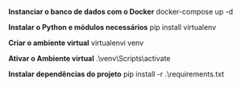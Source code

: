 **Instanciar o banco de dados com o Docker**
docker-compose up -d

**Instalar o Python e módulos necessários**
pip install virtualenv

**Criar o ambiente virtual**
virtualenvi venv

**Ativar o Ambiente virtual**
.\venv\Scripts\activate

**Instalar dependências do projeto**
pip install -r .\requirements.txt